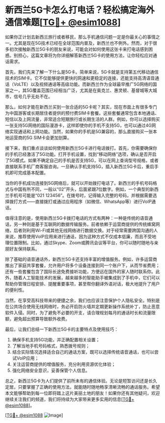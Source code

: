 # 新西兰5G卡怎么打电话？轻松搞定海外通信难题[[TG💪+ @esim1088](https://t.me/s/esim1088)]

如果你正计划去新西兰旅行或者移民，那么手机通信问题一定是你最关心的事情之一。尤其是现在5G技术已经在全球范围内普及，新西兰也不例外。然而，对于很多初次接触新西兰5G卡的朋友来说，可能会对如何使用这张卡来打电话感到困惑。别担心，这篇文章将为你详细解答新西兰5G卡的使用方法，让你轻松应对通话需求。

首先，我们先来了解一下什么是5G卡。简单来说，5G卡就是支持第五代移动通信技术的SIM卡。它不仅能够提供更快的网速和更稳定的连接，还能支持高清语音通话（VoLTE）以及视频通话等高级功能。而新西兰作为全球最早推广5G网络的国家之一，其5G覆盖范围已经相当广泛，尤其是在奥克兰、惠灵顿、基督城等大城市，信号几乎无处不在。

那么，如何才能在新西兰买到一张合适的5G卡呢？其实，现在市面上有很多专门为中国游客或长期居住者提供的预付费SIM卡套餐。这些套餐通常包含本地通话、短信以及上网流量，非常适合短期旅行或长期生活的人群。例如，你可以选择购买一张支持5G网络的国际漫游卡，这样即使你的手机不支持5G，也可以通过4G网络实现通话和上网功能。当然，如果你的手机是5G兼容的，那么直接购买一张本地运营商的5G SIM卡会更加划算。

接下来，我们重点谈谈如何使用新西兰5G卡进行电话拨打。首先，你需要确保你的手机已经激活了5G功能。打开手机设置，找到“移动网络”选项，确认是否开启了5G模式。如果不确定自己的手机是否支持5G，可以在网上查询型号规格，或者直接联系手机厂商客服咨询。一旦确认手机支持5G，插入新西兰5G卡后，重启手机即可完成基本配置。

当你的手机成功连接到5G网络后，就可以开始拨打电话了。新西兰的手机号码格式与中国有所不同，一般以“02”开头，后面紧跟7位数字。例如，一个典型的新西兰手机号可能是“021 123456”。在拨号时，记得输入完整的号码，并根据需要选择拨打方式——直接拨打或通过应用程序（如微信、WhatsApp等）进行VoIP通话。

值得注意的是，使用新西兰5G卡拨打电话的方式有两种：一种是传统的语音通话，另一种则是基于互联网的数据传输服务。前者依赖于运营商提供的传统蜂窝网络，后者则利用Wi-Fi或其他无线网络进行数据交换。对于经常需要跨国沟通的人来说，推荐使用VoIP应用来进行通话，因为这种方式不仅成本低廉，而且不受地理位置限制。比如，通过Skype、Zoom或腾讯会议等平台，你可以随时随地与亲朋好友保持联系。

除了基础的语音通话外，新西兰5G卡还支持丰富的增值服务。例如，许多运营商推出了家庭共享套餐，允许用户将多个设备连接到同一个账户下，从而节省费用；还有一些套餐包含了国际长途免费接听功能，方便远在国外的家人随时联系你。此外，随着人工智能技术的发展，越来越多的智能助手被集成到了手机中，它们可以帮助你管理日程安排、提醒重要事项，甚至帮你翻译外语对话，极大地提升了用户的便利性。

当然，在享受高科技带来的便捷之余，我们也应该注意保护个人隐私安全。特别是在公共场合使用无线网络时，务必开启防火墙并定期更新操作系统补丁，防止恶意软件入侵。同时，为了避免不必要的开支，请合理规划每月的通话时长和流量限额，避免超出预算导致额外收费。

最后，让我们总结一下新西兰5G卡的主要特点及使用技巧：
1. 确保手机支持5G功能，并正确配置相关设置；
2. 了解当地手机号码格式，熟悉拨号规则；
3. 结合实际情况选择适合自己的通话方案，既可以选择传统语音通话，也可以尝试VoIP应用；
4. 关注运营商提供的增值服务，充分利用资源优化体验；
5. 强化网络安全意识，妥善保管个人信息。

总之，新西兰5G卡为人们提供了前所未有的通信体验。无论是短暂访问还是长久定居，只要掌握了正确的使用方法，就能随时随地畅享清晰流畅的通话服务。希望本文能够帮助到每一位即将踏上这片美丽土地的朋友！如果你还有其他疑问，欢迎继续关注我们的频道，我们将持续为大家带来更多实用的信息[[TG💪+ @esim1088](https://t.me/s/esim1088)]。

[[TG💪+ @esim1088](https://t.me/s/esim1088) ![Image](https://i.postimg.cc/4NQfJmqS/Snipaste-2025-05-13-00-14-12.png)]